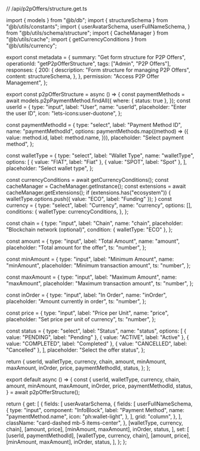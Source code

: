 // /api/p2pOffers/structure.get.ts

import { models } from "@b/db";
import { structureSchema } from "@b/utils/constants";
import {
  userAvatarSchema,
  userFullNameSchema,
} from "@b/utils/schema/structure";
import { CacheManager } from "@b/utils/cache";
import { getCurrencyConditions } from "@b/utils/currency";

export const metadata = {
  summary: "Get form structure for P2P Offers",
  operationId: "getP2pOfferStructure",
  tags: ["Admin", "P2P Offers"],
  responses: {
    200: {
      description: "Form structure for managing P2P Offers",
      content: structureSchema,
    },
  },
  permission: "Access P2P Offer Management",
};

export const p2pOfferStructure = async () => {
  const paymentMethods = await models.p2pPaymentMethod.findAll({
    where: { status: true },
  });
  const userId = {
    type: "input",
    label: "User",
    name: "userId",
    placeholder: "Enter the user ID",
    icon: "lets-icons:user-duotone",
  };

  const paymentMethodId = {
    type: "select",
    label: "Payment Method ID",
    name: "paymentMethodId",
    options: paymentMethods.map((method) => ({
      value: method.id,
      label: method.name,
    })),
    placeholder: "Select payment method",
  };

  const walletType = {
    type: "select",
    label: "Wallet Type",
    name: "walletType",
    options: [
      { value: "FIAT", label: "Fiat" },
      { value: "SPOT", label: "Spot" },
    ],
    placeholder: "Select wallet type",
  };

  const currencyConditions = await getCurrencyConditions();
  const cacheManager = CacheManager.getInstance();
  const extensions = await cacheManager.getExtensions();
  if (extensions.has("ecosystem")) {
    walletType.options.push({ value: "ECO", label: "Funding" });
  }
  const currency = {
    type: "select",
    label: "Currency",
    name: "currency",
    options: [],
    conditions: {
      walletType: currencyConditions,
    },
  };

  const chain = {
    type: "input",
    label: "Chain",
    name: "chain",
    placeholder: "Blockchain network (optional)",
    condition: { walletType: "ECO" },
  };

  const amount = {
    type: "input",
    label: "Total Amount",
    name: "amount",
    placeholder: "Total amount for the offer",
    ts: "number",
  };

  const minAmount = {
    type: "input",
    label: "Minimum Amount",
    name: "minAmount",
    placeholder: "Minimum transaction amount",
    ts: "number",
  };

  const maxAmount = {
    type: "input",
    label: "Maximum Amount",
    name: "maxAmount",
    placeholder: "Maximum transaction amount",
    ts: "number",
  };

  const inOrder = {
    type: "input",
    label: "In Order",
    name: "inOrder",
    placeholder: "Amount currently in order",
    ts: "number",
  };

  const price = {
    type: "input",
    label: "Price per Unit",
    name: "price",
    placeholder: "Set price per unit of currency",
    ts: "number",
  };

  const status = {
    type: "select",
    label: "Status",
    name: "status",
    options: [
      { value: "PENDING", label: "Pending" },
      { value: "ACTIVE", label: "Active" },
      { value: "COMPLETED", label: "Completed" },
      { value: "CANCELLED", label: "Cancelled" },
    ],
    placeholder: "Select the offer status",
  };

  return {
    userId,
    walletType,
    currency,
    chain,
    amount,
    minAmount,
    maxAmount,
    inOrder,
    price,
    paymentMethodId,
    status,
  };
};

export default async () => {
  const {
    userId,
    walletType,
    currency,
    chain,
    amount,
    minAmount,
    maxAmount,
    inOrder,
    price,
    paymentMethodId,
    status,
  } = await p2pOfferStructure();

  return {
    get: [
      {
        fields: [
          userAvatarSchema,
          {
            fields: [
              userFullNameSchema,
              {
                type: "input",
                component: "InfoBlock",
                label: "Payment Method",
                name: "paymentMethod.name",
                icon: "ph:wallet-light",
              },
            ],
            grid: "column",
          },
        ],
        className: "card-dashed mb-5 items-center",
      },
      [walletType, currency, chain],
      [amount, price],
      [minAmount, maxAmount],
      inOrder,
      status,
    ],
    set: [
      [userId, paymentMethodId],
      [walletType, currency, chain],
      [amount, price],
      [minAmount, maxAmount],
      inOrder,
      status,
    ],
  };
};
